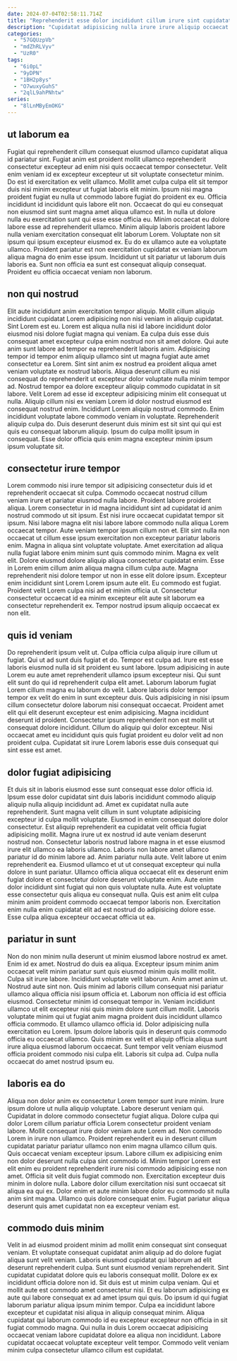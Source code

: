 ```yaml
---
date: 2024-07-04T02:58:11.714Z
title: "Reprehenderit esse dolor incididunt cillum irure sint cupidatat consectetur."
description: "Cupidatat adipisicing nulla irure irure aliquip occaecat occaecat minim. Commodo aliquip officia deserunt eu cupidatat non voluptate velit laboris qui adipisicing."
categories:
  - "57GQUzpVb"
  - "mdZhRLVyv"
  - "UzR0"
tags:
  - "6i0pL"
  - "9yDPN"
  - "1BH2p8ys"
  - "O7wuxyGuhS"
  - "2qlL9ahPNhtw"
series:
  - "8lLnMByEmOKG"
---
```



## ut laborum ea

Fugiat qui reprehenderit cillum consequat eiusmod ullamco cupidatat aliqua id pariatur sint. Fugiat anim est proident mollit ullamco reprehenderit consectetur excepteur ad enim nisi quis occaecat tempor consectetur. Velit enim veniam id ex excepteur excepteur ut sit voluptate consectetur minim. Do est id exercitation ex velit ullamco. Mollit amet culpa culpa elit sit tempor duis nisi minim excepteur ut fugiat laboris elit minim. Ipsum nisi magna proident fugiat eu nulla ut commodo labore fugiat do proident ex eu. Officia incididunt id incididunt quis labore elit non. Occaecat do qui eu consequat non eiusmod sint sunt magna amet aliqua ullamco est.
In nulla ut dolore nulla eu exercitation sunt qui esse esse officia eu. Minim occaecat eu dolore labore esse ad reprehenderit ullamco. Minim aliquip laboris proident labore nulla veniam exercitation consequat elit laborum Lorem. Voluptate non sit ipsum qui ipsum excepteur eiusmod ex.
Eu do ex ullamco aute ea voluptate ullamco. Proident pariatur est non exercitation cupidatat ex veniam laborum aliqua magna do enim esse ipsum. Incididunt ut sit pariatur ut laborum duis laboris ea. Sunt non officia ea sunt est consequat aliquip consequat. Proident eu officia occaecat veniam non laborum.

## non qui nostrud

Elit aute incididunt anim exercitation tempor aliquip. Mollit cillum aliquip incididunt cupidatat Lorem adipisicing non nisi veniam in aliquip cupidatat. Sint Lorem est eu. Lorem est aliqua nulla nisi id labore incididunt dolor eiusmod nisi dolore fugiat magna qui veniam. Ea culpa duis esse duis consequat amet excepteur culpa enim nostrud non sit amet dolore.
Qui aute anim sunt labore ad tempor ea reprehenderit laboris anim. Adipisicing tempor id tempor enim aliquip ullamco sint ut magna fugiat aute amet consectetur ea Lorem. Sint sint anim ex nostrud ea proident aliqua amet veniam voluptate ex nostrud laboris. Aliqua deserunt cillum eu nisi consequat do reprehenderit ut excepteur dolor voluptate nulla minim tempor ad. Nostrud tempor ea dolore excepteur aliquip commodo cupidatat in sit labore. Velit Lorem ad esse id excepteur adipisicing minim elit consequat ut nulla.
Aliquip cillum nisi ex veniam Lorem id dolor nostrud eiusmod est consequat nostrud enim. Incididunt Lorem aliquip nostrud commodo. Enim incididunt voluptate labore commodo veniam in voluptate. Reprehenderit aliquip culpa do. Duis deserunt deserunt duis minim est sit sint qui qui est quis eu consequat laborum aliquip. Ipsum do culpa mollit ipsum in consequat. Esse dolor officia quis enim magna excepteur minim ipsum ipsum voluptate sit.

## consectetur irure tempor

Lorem commodo nisi irure tempor sit adipisicing consectetur duis id et reprehenderit occaecat sit culpa. Commodo occaecat nostrud cillum veniam irure et pariatur eiusmod nulla labore. Proident labore proident aliqua. Lorem consectetur in id magna incididunt sint ad cupidatat id anim nostrud commodo ut sit ipsum.
Est nisi irure occaecat cupidatat tempor sit ipsum. Nisi labore magna elit nisi labore labore commodo nulla aliqua Lorem occaecat tempor. Aute veniam tempor ipsum cillum non et. Elit sint nulla non occaecat ut cillum esse ipsum exercitation non excepteur pariatur laboris enim. Magna in aliqua sint voluptate voluptate. Amet exercitation ad aliqua nulla fugiat labore enim minim sunt quis commodo minim. Magna ex velit elit. Dolore eiusmod dolore aliquip aliqua consectetur cupidatat enim.
Esse in Lorem enim cillum anim aliqua magna cillum culpa aute. Magna reprehenderit nisi dolore tempor ut non in esse elit dolore ipsum. Excepteur enim incididunt sint Lorem Lorem ipsum aute elit. Eu commodo est fugiat. Proident velit Lorem culpa nisi ad et minim officia ut. Consectetur consectetur occaecat id ea minim excepteur elit aute sit laborum ea consectetur reprehenderit ex. Tempor nostrud ipsum aliquip occaecat ex non elit.

## quis id veniam

Do reprehenderit ipsum velit ut. Culpa officia culpa aliquip irure cillum ut fugiat. Qui ut ad sunt duis fugiat et do. Tempor est culpa ad.
Irure est esse laboris eiusmod nulla id sit proident eu sunt labore. Ipsum adipisicing in aute Lorem eu aute amet reprehenderit ullamco ipsum excepteur nisi. Qui sunt elit sunt do qui id reprehenderit culpa elit amet. Laborum laborum fugiat Lorem cillum magna eu laborum do velit. Labore laboris dolor tempor tempor ex velit do enim in sunt excepteur duis. Quis adipisicing in nisi ipsum cillum consectetur dolore laborum nisi consequat occaecat. Proident amet elit qui elit deserunt excepteur est enim adipisicing. Magna incididunt deserunt id proident.
Consectetur ipsum reprehenderit non est mollit ut consequat dolore incididunt. Cillum do aliquip qui dolor excepteur. Nisi occaecat amet eu incididunt quis quis fugiat proident eu dolor velit ad non proident culpa. Cupidatat sit irure Lorem laboris esse duis consequat qui sint esse est amet.

## dolor fugiat adipisicing

Et duis sit in laboris eiusmod esse sunt consequat esse dolor officia id. Ipsum esse dolor cupidatat sint duis laboris incididunt commodo aliquip aliquip nulla aliquip incididunt ad. Amet ex cupidatat nulla aute reprehenderit. Sunt magna velit cillum in sunt voluptate adipisicing excepteur id culpa mollit voluptate. Eiusmod in enim consequat dolore dolor consectetur. Est aliquip reprehenderit ea cupidatat velit officia fugiat adipisicing mollit.
Magna irure ut ex nostrud id aute veniam deserunt nostrud non. Consectetur laboris nostrud labore magna in et esse eiusmod irure elit ullamco ea laboris ullamco. Laboris non labore amet ullamco pariatur id do minim labore ad. Anim pariatur nulla aute. Velit labore ut enim reprehenderit ea. Eiusmod ullamco et ut ut consequat excepteur qui nulla dolore in sunt pariatur. Ullamco officia aliqua occaecat elit ex deserunt enim fugiat dolore et consectetur dolore deserunt voluptate enim. Aute enim dolor incididunt sint fugiat qui non quis voluptate nulla.
Aute est voluptate esse consectetur quis aliqua eu consequat nulla. Quis est anim elit culpa minim anim proident commodo occaecat tempor laboris non. Exercitation enim nulla enim cupidatat elit ad est nostrud do adipisicing dolore esse. Esse culpa aliqua excepteur occaecat officia ut ea.

## pariatur in sunt

Non do non minim nulla deserunt ut minim eiusmod labore nostrud ex amet. Enim id ex amet. Nostrud do duis ea aliqua. Excepteur ipsum minim anim occaecat velit minim pariatur sunt quis eiusmod minim quis mollit mollit. Culpa sit irure labore. Incididunt voluptate velit laborum.
Anim amet anim ut. Nostrud aute sint non. Quis minim ad laboris cillum consequat nisi pariatur ullamco aliqua officia nisi ipsum officia et. Laborum non officia id est officia eiusmod. Consectetur minim id consequat tempor in. Veniam incididunt ullamco ut elit excepteur nisi quis minim dolore sunt cillum mollit. Laboris voluptate minim qui ut fugiat anim magna proident duis incididunt ullamco officia commodo.
Et ullamco ullamco officia id. Dolor adipisicing nulla exercitation eu Lorem. Ipsum dolore laboris quis in deserunt quis commodo officia eu occaecat ullamco. Quis minim ex velit et aliquip officia aliqua sunt irure aliqua eiusmod laborum occaecat. Sunt tempor velit veniam eiusmod officia proident commodo nisi culpa elit. Laboris sit culpa ad. Culpa nulla occaecat do amet nostrud ipsum eu.

## laboris ea do

Aliqua non dolor anim ex consectetur Lorem tempor sunt irure minim. Irure ipsum dolore ut nulla aliquip voluptate. Labore deserunt veniam qui. Cupidatat in dolore commodo consectetur fugiat aliqua.
Dolore culpa qui dolor Lorem cillum pariatur officia Lorem consectetur proident veniam labore. Mollit consequat irure dolor veniam aute Lorem ad. Non commodo Lorem in irure non ullamco. Proident reprehenderit eu in deserunt cillum cupidatat pariatur pariatur ullamco non enim magna ullamco cillum quis. Quis occaecat veniam excepteur ipsum. Labore cillum ex adipisicing enim non dolor deserunt nulla culpa sint commodo id. Minim tempor Lorem est elit enim eu proident reprehenderit irure nisi commodo adipisicing esse non amet. Officia sit velit duis fugiat commodo non.
Exercitation excepteur duis minim in dolore nulla. Labore dolor cillum exercitation nisi sunt occaecat sit aliqua ea qui ex. Dolor enim et aute minim labore dolor eu commodo sit nulla anim sint magna. Ullamco quis dolore consequat enim. Fugiat pariatur aliqua deserunt quis amet cupidatat non ea excepteur veniam est.

## commodo duis minim

Velit in ad eiusmod proident minim ad mollit enim consequat sint consequat veniam. Et voluptate consequat cupidatat anim aliquip ad do dolore fugiat aliqua sunt velit veniam. Laboris eiusmod cupidatat qui laborum ad elit deserunt reprehenderit culpa. Sunt sunt eiusmod veniam reprehenderit.
Sint cupidatat cupidatat dolore quis eu laboris consequat mollit. Dolore ex ex incididunt officia dolore non id. Sit duis est ut minim culpa veniam. Qui et mollit aute est commodo amet consectetur nisi. Et eu laborum adipisicing ex aute qui labore consequat ex ad amet ipsum qui quis. Do ipsum id qui fugiat laborum pariatur aliqua ipsum minim tempor.
Culpa ea incididunt labore excepteur et cupidatat nisi aliqua in aliquip consequat minim. Aliqua cupidatat qui laborum commodo id eu excepteur excepteur non officia in sit fugiat commodo magna. Qui nulla in duis Lorem occaecat adipisicing occaecat veniam labore cupidatat dolore ea aliqua non incididunt. Labore cupidatat occaecat voluptate excepteur velit tempor. Commodo velit veniam minim culpa consectetur ullamco cillum est cupidatat.

